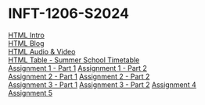 # INFT-1206-S2024

[HTML Intro](/Class_Notes/HTML/HTML_Intro/index.html)<br>
[HTML Blog](/Class_Notes/HTML/HTML_Intro/blog.html)<br>
[HTML Audio & Video](/Class_Notes/HTML/HTML_Video_Audio/index.html)<br>
[HTML Table - Summer School Timetable](/Class_Notes/HTML/HTML_Tables/School_Timetable.html)<br>
[Assignment 1 - Part 1](Assignments/Assignment_1/Part_1_Letter_Markup/index.html)
[Assignment 1 - Part 2](https://brandonchhin.github.io/INFT-1206-S2024/Assignments/Assignment_1/Part_2_Document_Website_Structure/assets/assets/index.html)<br>
[Assignment 2 - Part 1](Assignments/Assignment_2/Part_1_Mozilla_Splash_Page/index.html)
[Assignment 2 - Part 2](Assignments/Assignment_2/Part_2_Structuring_Planet_Data/index.html)<br>
[Assignment 3 - Part 1](Assignments/Assignment_3/Part_1_Styling_biography_page/)
[Assignment 3 - Part 2](Assignments/Assignment_3/Part_2_A_cool_looking_box/index.html)
[Assignment 4](Assignments/Assignment_4)<br>
[Assignment 5](Assignments/Assignment_5)

